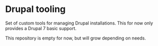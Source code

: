 # Drupal tooling

Set of custom tools for managing Drupal installations. This for now only
provides a Drupal 7 basic support.

This repository is empty for now, but will grow depending on needs.
